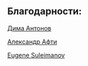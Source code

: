 ## Благодарности:

[Дима Антонов](https://github.com/ueb1she)

[Александр Афти](https://github.com/aftilion)

[Eugene Suleimanov](https://www.youtube.com/playlist?list=PLlsMRoVt5sTPgGbinwOVnaF1mxNeLAD7P)
